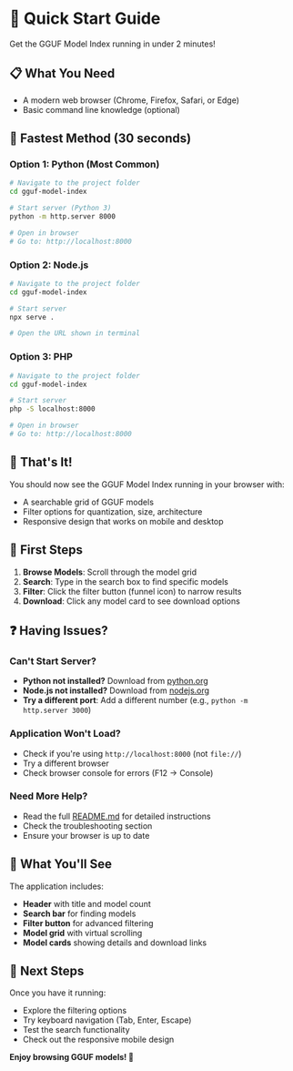 # 🚀 Quick Start Guide

Get the GGUF Model Index running in under 2 minutes!

## 📋 What You Need
- A modern web browser (Chrome, Firefox, Safari, or Edge)
- Basic command line knowledge (optional)

## 🎯 Fastest Method (30 seconds)

### Option 1: Python (Most Common)
```bash
# Navigate to the project folder
cd gguf-model-index

# Start server (Python 3)
python -m http.server 8000

# Open in browser
# Go to: http://localhost:8000
```

### Option 2: Node.js
```bash
# Navigate to the project folder
cd gguf-model-index

# Start server
npx serve .

# Open the URL shown in terminal
```

### Option 3: PHP
```bash
# Navigate to the project folder
cd gguf-model-index

# Start server
php -S localhost:8000

# Open in browser
# Go to: http://localhost:8000
```

## 🎉 That's It!

You should now see the GGUF Model Index running in your browser with:
- A searchable grid of GGUF models
- Filter options for quantization, size, architecture
- Responsive design that works on mobile and desktop

## 🔧 First Steps

1. **Browse Models**: Scroll through the model grid
2. **Search**: Type in the search box to find specific models
3. **Filter**: Click the filter button (funnel icon) to narrow results
4. **Download**: Click any model card to see download options

## ❓ Having Issues?

### Can't Start Server?
- **Python not installed?** Download from [python.org](https://python.org)
- **Node.js not installed?** Download from [nodejs.org](https://nodejs.org)
- **Try a different port**: Add a different number (e.g., `python -m http.server 3000`)

### Application Won't Load?
- Check if you're using `http://localhost:8000` (not `file://`)
- Try a different browser
- Check browser console for errors (F12 → Console)

### Need More Help?
- Read the full [README.md](README.md) for detailed instructions
- Check the troubleshooting section
- Ensure your browser is up to date

## 🎨 What You'll See

The application includes:
- **Header** with title and model count
- **Search bar** for finding models
- **Filter button** for advanced filtering
- **Model grid** with virtual scrolling
- **Model cards** showing details and download links

## 🚀 Next Steps

Once you have it running:
- Explore the filtering options
- Try keyboard navigation (Tab, Enter, Escape)
- Test the search functionality
- Check out the responsive mobile design

**Enjoy browsing GGUF models! 🧠**